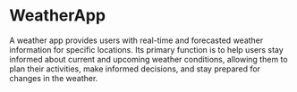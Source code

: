 # WeatherApp
A weather app provides users with real-time and forecasted weather information for specific locations. Its primary function is to help users stay informed about current and upcoming weather conditions, allowing them to plan their activities, make informed decisions, and stay prepared for changes in the weather.
